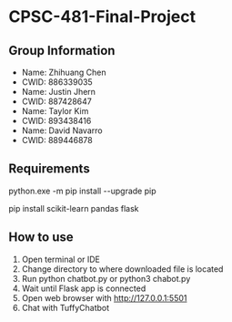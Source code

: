# CPSC-481-Final-Project

## Group Information
* Name: Zhihuang Chen 
* CWID: 886339035
* Name: Justin Jhern
* CWID: 887428647
* Name: Taylor Kim
* CWID: 893438416
* Name: David Navarro
* CWID: 889446878



## Requirements
python.exe -m pip install --upgrade pip

pip install scikit-learn pandas flask

## How to use
1. Open terminal or IDE
2. Change directory to where downloaded file is located
3. Run python chatbot.py or python3 chabot.py
4. Wait until Flask app is connected
5. Open web browser with http://127.0.0.1:5501
6. Chat with TuffyChatbot


